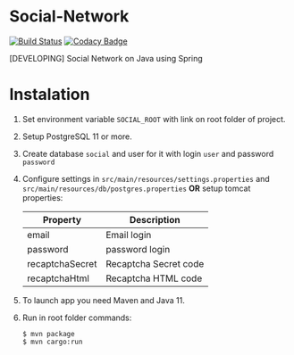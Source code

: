 # Social-Network
[![Build Status](https://travis-ci.org/Train4Game/Social-Network.svg?branch=master)](https://travis-ci.org/Train4Game/Social-Network)
[![Codacy Badge](https://api.codacy.com/project/badge/Grade/65bb5369231c42dd81c61e8adb49bc3f)](https://www.codacy.com/manual/Train4Game/Social-Network?utm_source=github.com&amp;utm_medium=referral&amp;utm_content=Train4Game/Social-Network&amp;utm_campaign=Badge_Grade)

[DEVELOPING] Social Network on Java using Spring

# Instalation
1) Set environment variable `SOCIAL_ROOT` with link on root folder of project.
2) Setup PostgreSQL 11 or more.
3) Create database `social` and user for it with login `user` and password `password`
4) Configure settings in `src/main/resources/settings.properties` and `src/main/resources/db/postgres.properties` **OR** setup tomcat properties:

    Property | Description
    -------- | -----------
    email | Email login
    password | password login
    recaptchaSecret | Recaptcha Secret code
    recaptchaHtml | Recaptcha HTML code

5) To launch app you need Maven and Java 11.
6) Run in root folder commands:
    ```
    $ mvn package
    $ mvn cargo:run
    ```
